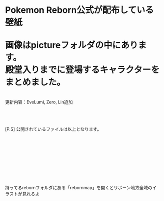 <h1>Pokemon Reborn公式が配布している壁紙
  <br>
  <br>
  画像はpictureフォルダの中にあります。
  <br>殿堂入りまでに登場するキャラクターをまとめました。
</h1>
  <br>更新内容：EveLumi, Zero, Lin追加
  <br>
  <br>
  <br>
  <br>
  <br>
[P.S]
公開されているファイルは以上となります。
  <br>
  <br>
  <br>
  <br>
  <br>
  <br>
  <br>
  <br>
  <br>
  <br>
  <br>
  持ってるrebornフォルダにある「rebornmap」を開くとリボーン地方全域のイラストが見れるよ
